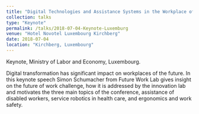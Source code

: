 ```yaml
---
title: "Digital Technologies and Assistance Systems in the Workplace of the Future"
collection: talks
type: "Keynote"
permalink: /talks/2018-07-04-Keynote-Luxemburg
venue: "Hotel Novotel Luxembourg Kirchberg"
date: 2018-07-04
location: "Kirchberg, Luxembourg"
---
```


Keynote, Ministry of Labor and Economy, Luxembourg.

Digital transformation has significant impact on workplaces of the future. In this keynote speech Simon Schumacher from Future Work Lab gives insight on the future of work challenge, how it is addressed by the innovation lab and motivates the three main topics of the conference, assistance of disabled workers, service robotics in health care, and ergonomics and work safety.
